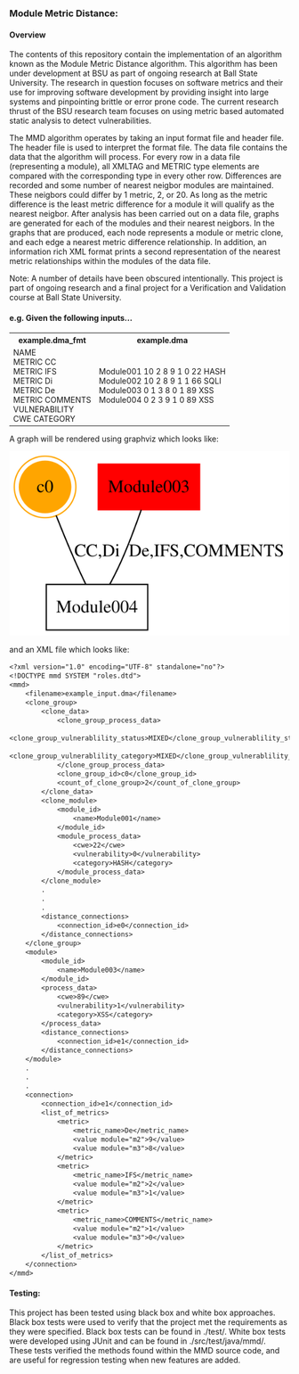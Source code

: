 ### Module Metric Distance:
#### Overview 
The contents of this repository contain the implementation of an algorithm known as the Module Metric Distance algorithm. This algorithm has been under development at BSU as part of ongoing research at Ball State University. The research in question focuses on software metrics and their use for improving software development by providing insight into large systems and pinpointing brittle or error prone code. The current research thrust of the BSU research team focuses on using metric based automated static analysis to detect vulnerabilities.

The MMD algorithm operates by taking an input format file and header file. The header file is used to interpret the format file. The data file contains the data that the algorithm will process. For every row in a data file (representing a module), all XMLTAG and METRIC type elements are compared with the corresponding type in every other row. Differences are recorded and some number of nearest neigbor modules are maintained. These neigbors could differ by 1 metric, 2, or 20. As long as the metric difference is the least metric difference for a module it will qualify as the nearest neigbor. After analysis has been carried out on a data file, graphs are generated for each of the modules and their nearest neigbors. In the graphs that are produced, each node represents a module or metric clone, and each edge a nearest metric difference relationship. In addition, an information rich XML format prints a second representation of the nearest metric relationships within the modules of the data file.  

Note: A number of details have been obscured intentionally. This project is part of ongoing research and a final project for a Verification and Validation course at Ball State University. 

#### e.g. Given the following inputs...
<table border="0">
 <tr><th>example.dma_fmt</th><th>example.dma</th></tr>
 <tr>
    <td>
        NAME<br>  
        METRIC CC<br>  
        METRIC IFS<br>  
        METRIC Di<br>  
        METRIC De<br>  
        METRIC COMMENTS<br>  
        VULNERABILITY<br>  
        CWE  
        CATEGORY  
    </td>
    <td>
        Module001 10 2 8 9 1 0 22 HASH<br>
        Module002 10 2 8 9 1 1 66 SQLI<br>
        Module003 0 1 3 8 0 1 89 XSS<br>
        Module004 0 2 3 9 1 0 89 XSS<br>
    </td>
 </tr>
</table>
A graph will be rendered using graphviz which looks like:  

<img src="./test/example_input/output/moduleData.svg"></img>

and an XML file which looks like:
```
<?xml version="1.0" encoding="UTF-8" standalone="no"?>
<!DOCTYPE mmd SYSTEM "roles.dtd">
<mmd>
    <filename>example_input.dma</filename>
    <clone_group>
        <clone_data>
            <clone_group_process_data>
                <clone_group_vulnerablility_status>MIXED</clone_group_vulnerablility_status>
                <clone_group_vulnerablility_category>MIXED</clone_group_vulnerablility_category>
            </clone_group_process_data>
            <clone_group_id>c0</clone_group_id>
            <count_of_clone_group>2</count_of_clone_group>
        </clone_data>
        <clone_module>
            <module_id>
                <name>Module001</name>
            </module_id>
            <module_process_data>
                <cwe>22</cwe>
                <vulnerability>0</vulnerability>
                <category>HASH</category>
            </module_process_data>
        </clone_module>
        .
        .
        .
        <distance_connections>
            <connection_id>e0</connection_id>
        </distance_connections>
    </clone_group>
    <module>
        <module_id>
            <name>Module003</name>
        </module_id>
        <process_data>
            <cwe>89</cwe>
            <vulnerability>1</vulnerability>
            <category>XSS</category>
        </process_data>
        <distance_connections>
            <connection_id>e1</connection_id>
        </distance_connections>
    </module>
    .
    .
    .
    <connection>
        <connection_id>e1</connection_id>
        <list_of_metrics>
            <metric>
                <metric_name>De</metric_name>
                <value module="m2">9</value>
                <value module="m3">8</value>
            </metric>
            <metric>
                <metric_name>IFS</metric_name>
                <value module="m2">2</value>
                <value module="m3">1</value>
            </metric>
            <metric>
                <metric_name>COMMENTS</metric_name>
                <value module="m2">1</value>
                <value module="m3">0</value>
            </metric>
        </list_of_metrics>
    </connection>
</mmd>
```

#### Testing:
This project has been tested using black box and white box approaches. Black box tests were used to verify that the project met the requirements as they were specified. Black box tests can be found in ./test/. White box tests were developed using JUnit and can be found in ./src/test/java/mmd/. These tests verified the methods found within the MMD source code, and are useful for regression testing when new features are added.